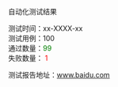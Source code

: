 自动化测试结果

测试时间：xx-XXXX-xx <br>
测试用例：100 <br>
通过数量：<font color = "green">99</font><br>
失败数量：<font color = "red"> 1</font>

测试报告地址：www.baidu.com

